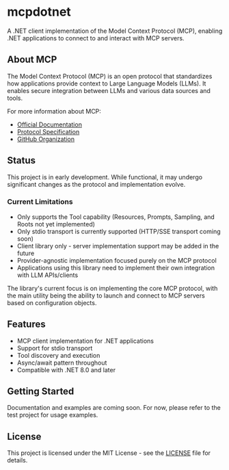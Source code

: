 # mcpdotnet

A .NET client implementation of the Model Context Protocol (MCP), enabling .NET applications to connect to and interact with MCP servers.

## About MCP

The Model Context Protocol (MCP) is an open protocol that standardizes how applications provide context to Large Language Models (LLMs). It enables secure integration between LLMs and various data sources and tools.

For more information about MCP:
- [Official Documentation](https://modelcontextprotocol.io/)
- [Protocol Specification](https://spec.modelcontextprotocol.io/)
- [GitHub Organization](https://github.com/modelcontextprotocol)

## Status

This project is in early development. While functional, it may undergo significant changes as the protocol and implementation evolve.

### Current Limitations
- Only supports the Tool capability (Resources, Prompts, Sampling, and Roots not yet implemented)
- Only stdio transport is currently supported (HTTP/SSE transport coming soon)
- Client library only - server implementation support may be added in the future
- Provider-agnostic implementation focused purely on the MCP protocol
- Applications using this library need to implement their own integration with LLM APIs/clients

The library's current focus is on implementing the core MCP protocol, with the main utility being the ability to launch and connect to MCP servers based on configuration objects.

## Features

- MCP client implementation for .NET applications
- Support for stdio transport
- Tool discovery and execution
- Async/await pattern throughout
- Compatible with .NET 8.0 and later

## Getting Started

Documentation and examples are coming soon. For now, please refer to the test project for usage examples.

## License

This project is licensed under the MIT License - see the [LICENSE](LICENSE) file for details.